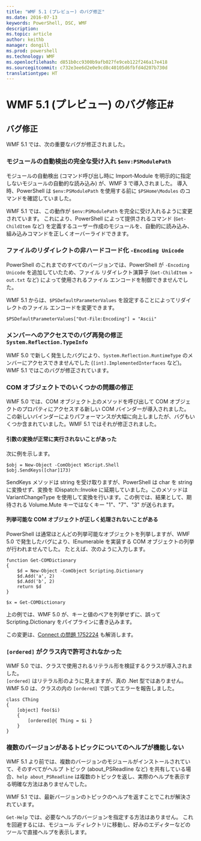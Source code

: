 ```yaml
---
title: "WMF 5.1 (プレビュー) のバグ修正"
ms.date: 2016-07-13
keywords: PowerShell, DSC, WMF
description: 
ms.topic: article
author: keithb
manager: dongill
ms.prod: powershell
ms.technology: WMF
ms.openlocfilehash: d851b0cc9300b9afb027fe9ceb122f246a17e418
ms.sourcegitcommit: c732e3ee6d2e0e9cd8c40105d6fbfd4d207b730d
translationtype: HT
---
```

# <a name="bug-fixes-in-wmf-51-preview"></a>WMF 5.1 (プレビュー) のバグ修正#

## <a name="bug-fixes"></a>バグ修正 ##

WMF 5.1 では、次の重要なバグが修正されました。

### <a name="module-auto-discovery-fully-honors-envpsmodulepath"></a>モジュールの自動検出の完全な受け入れ `$env:PSModulePath` ###

モジュールの自動検出 (コマンド呼び出し時に Import-Module を明示的に指定しないモジュールの自動的な読み込み) が、WMF 3 で導入されました。 導入時、PowerShell は `$env:PSModulePath` を使用する前に `$PSHome\Modules` のコマンドを確認していました。

WMF 5.1 では、この動作が `$env:PSModulePath` を完全に受け入れるように変更されています。 これにより、PowerShell によって提供されるコマンド (`Get-ChildItem` など) を定義するユーザー作成のモジュールを、自動的に読み込み、組み込みコマンドを正しくオーバーライドできます。

### <a name="file-redirection-no-longer-hard-codes--encoding-unicode"></a>ファイルのリダイレクトの非ハードコード化 `-Encoding Unicode` ###

PowerShell のこれまでのすべてのバージョンでは、PowerShell が `-Encoding Unicode` を追加していたため、ファイル リダイレクト演算子 (`Get-ChildItem > out.txt` など) によって使用されるファイル エンコードを制御できませんでした。

WMF 5.1 からは、`$PSDefaultParameterValues` を設定することによってリダイレクトのファイル エンコードを変更できます。

```
$PSDefaultParameterValues["Out-File:Encoding"] = "Ascii"
```

### <a name="fixed-a-regression-in-accessing-members-of-systemreflectiontypeinfo"></a>メンバーへのアクセスでのバグ再発の修正 `System.Reflection.TypeInfo` ###

WMF 5.0 で新しく発生したバグにより、`System.Reflection.RuntimeType` のメンバーにアクセスできませんでした (`[int].ImplementedInterfaces` など)。
WMF 5.1 ではこのバグが修正されています。


### <a name="fixed-some-issues-with-com-objects"></a>COM オブジェクトでのいくつかの問題の修正 ###

WMF 5.0 では、COM オブジェクト上のメソッドを呼び出して COM オブジェクトのプロパティにアクセスする新しい COM バインダーが導入されました。 この新しいバインダーによりパフォーマンスが大幅に向上しましたが、バグもいくつか含まれていました。WMF 5.1 ではそれが修正されました。

#### <a name="argument-conversions-were-not-always-performed-correctly"></a>引数の変換が正常に実行されないことがあった ####

次に例を示します。

```
$obj = New-Object -ComObject WScript.Shell
$obj.SendKeys([char]173)
```

SendKeys メソッドは string を受け取りますが、PowerShell は char を string に変換せず、変換を IDispatch::Invoke に延期していました。このメソッドは VariantChangeType を使用して変換を行います。この例では、結果として、期待される Volume.Mute キーではなくキー "1"、"7"、"3" が送られます。

#### <a name="enumerable-com-objects-not-always-handled-correctly"></a>列挙可能な COM オブジェクトが正しく処理されないことがある ####

PowerShell は通常ほとんどの列挙可能なオブジェクトを列挙しますが、WMF 5.0 で発生したバグにより、IEnumerable を実装する COM オブジェクトの列挙が行われませんでした。  たとえば、次のように入力します。

```
function Get-COMDictionary
{
    $d = New-Object -ComObject Scripting.Dictionary
    $d.Add('a', 2)
    $d.Add('b', 2)
    return $d
}

$x = Get-COMDictionary
```

上の例では、WMF 5.0 が、キーと値のペアを列挙せずに、誤って Scripting.Dictionary をパイプラインに書き込みます。

この変更は、[Connect の問題 1752224](https://connect.microsoft.com/PowerShell/feedback/details/1752224) も解消します。

### <a name="ordered-was-not-allowed-inside-classes"></a>`[ordered]` がクラス内で許可されなかった ###

WMF 5.0 では、クラスで使用されるリテラル形を検証するクラスが導入されました。  
`[ordered]` はリテラル形のように見えますが、真の .Net 型ではありません。 WMF 5.0 は、クラスの内の `[ordered]` で誤ってエラーを報告しました。

```
class CThing
{
    [object] foo($i)
    {
        [ordered]@{ Thing = $i }
    }
}
```


### <a name="help-on-about-topics-with-multiple-versions-does-not-work"></a>複数のバージョンがあるトピックについてのヘルプが機能しない ###

WMF 5.1 より前では、複数のバージョンのモジュールがインストールされていて、そのすべてがヘルプ トピック (about_PSReadline など) を共有している場合、`help about_PSReadline` は複数のトピックを返し、実際のヘルプを表示する明確な方法はありませんでした。

WMF 5.1 では、最新バージョンのトピックのヘルプを返すことでこれが解決されています。

`Get-Help` では、必要なヘルプのバージョンを指定する方法はありません。 これを回避するには、モジュール ディレクトリに移動し、好みのエディターなどのツールで直接ヘルプを表示します。 

